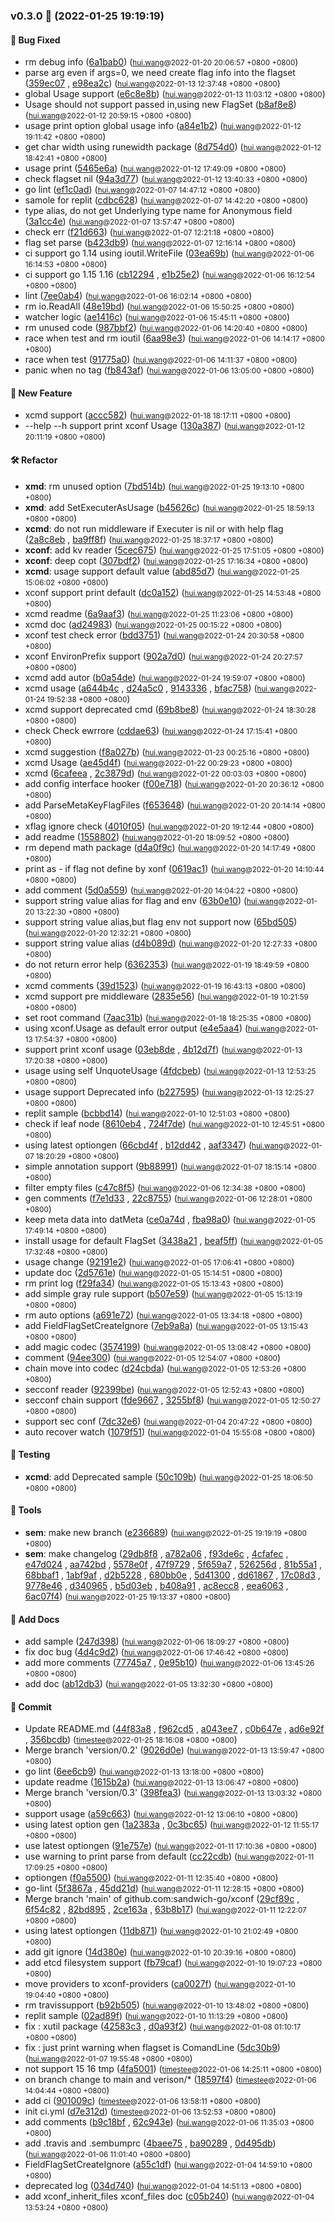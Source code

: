 ### v0.3.0 🌈 (2022-01-25 19:19:19)

#### 🐛  Bug Fixed
  * rm debug info ([6a1bab0](https://github.com/sandwich-go/xconf/commit/6a1bab0332e2febcf740c198db9007ccdb987785)) (<small>[hui.wang](hui.wang@funplus.com)@2022-01-20 20:06:57 &#43;0800 &#43;0800</small>)
  * parse arg even if args=0, we need create flag info into the flagset ([359ec07](https://github.com/sandwich-go/xconf/commit/359ec073aab43d4f3be5c71e66c91ec7fcf569ff) , [e98ea2c](https://github.com/sandwich-go/xconf/commit/e98ea2cefb8186888e87bf501cc853f50c99ae30)) (<small>[hui.wang](hui.wang@funplus.com)@2022-01-13 12:37:48 &#43;0800 &#43;0800</small>)
  * global Usage support ([e6c8e8b](https://github.com/sandwich-go/xconf/commit/e6c8e8b65026dd9d6a55fdc8fcf3456ed9a8b53f)) (<small>[hui.wang](hui.wang@funplus.com)@2022-01-13 11:03:12 &#43;0800 &#43;0800</small>)
  * Usage should  not support passed in,using new FlagSet ([b8af8e8](https://github.com/sandwich-go/xconf/commit/b8af8e835ef7bbc5433c1d76fa95ea12d64ed2c4)) (<small>[hui.wang](hui.wang@funplus.com)@2022-01-12 20:59:15 &#43;0800 &#43;0800</small>)
  * usage print option global usage info ([a84e1b2](https://github.com/sandwich-go/xconf/commit/a84e1b293145ae9530bf49a6ec4ba0ab31291139)) (<small>[hui.wang](hui.wang@funplus.com)@2022-01-12 19:11:42 &#43;0800 &#43;0800</small>)
  * get char width using runewidth package ([8d754d0](https://github.com/sandwich-go/xconf/commit/8d754d056376f1e089a66900e392f7a19ad464c7)) (<small>[hui.wang](hui.wang@funplus.com)@2022-01-12 18:42:41 &#43;0800 &#43;0800</small>)
  * usage print ([5465e6a](https://github.com/sandwich-go/xconf/commit/5465e6aa1c12b37c42029bf34a0b96f5fe4d9b37)) (<small>[hui.wang](hui.wang@funplus.com)@2022-01-12 17:49:09 &#43;0800 &#43;0800</small>)
  * check flagset nil ([94a3d77](https://github.com/sandwich-go/xconf/commit/94a3d770cf5f45fa287eb6521aeba2d13e68e7f5)) (<small>[hui.wang](hui.wang@funplus.com)@2022-01-12 13:40:33 &#43;0800 &#43;0800</small>)
  * go lint ([ef1c0ad](https://github.com/sandwich-go/xconf/commit/ef1c0ad0e54b0cb171a9458b4161ae7f35ca1dc7)) (<small>[hui.wang](hui.wang@funplus.com)@2022-01-07 14:47:12 &#43;0800 &#43;0800</small>)
  * samole for replit ([cdbc628](https://github.com/sandwich-go/xconf/commit/cdbc628060fcb7a40962e3f6ab38492bd2e1e4b6)) (<small>[hui.wang](hui.wang@funplus.com)@2022-01-07 14:42:20 &#43;0800 &#43;0800</small>)
  * type alias, do not get Underlying type name for Anonymous field ([3a1cc4e](https://github.com/sandwich-go/xconf/commit/3a1cc4e7e9686e1df5727f8e30c25b0196fb191d)) (<small>[hui.wang](hui.wang@funplus.com)@2022-01-07 13:57:47 &#43;0800 &#43;0800</small>)
  * check err ([f21d663](https://github.com/sandwich-go/xconf/commit/f21d6639ea39a9addf5eea81cb9624c4fc3d09c7)) (<small>[hui.wang](hui.wang@funplus.com)@2022-01-07 12:21:18 &#43;0800 &#43;0800</small>)
  * flag set parse ([b423db9](https://github.com/sandwich-go/xconf/commit/b423db99075309b64d4a4d223937ab6fea9e1511)) (<small>[hui.wang](hui.wang@funplus.com)@2022-01-07 12:16:14 &#43;0800 &#43;0800</small>)
  * ci support go 1.14  using ioutil.WriteFile ([03ea69b](https://github.com/sandwich-go/xconf/commit/03ea69beb913a9ffb4722f2b28daaaeb54e0f9ab)) (<small>[hui.wang](hui.wang@funplus.com)@2022-01-06 16:14:53 &#43;0800 &#43;0800</small>)
  * ci support go 1.15 1.16 ([cb12294](https://github.com/sandwich-go/xconf/commit/cb122943bfe26a777cc85fa1cde6e879b731191c) , [e1b25e2](https://github.com/sandwich-go/xconf/commit/e1b25e2fcb653118622a7414d8fe08fff50eea01)) (<small>[hui.wang](hui.wang@funplus.com)@2022-01-06 16:12:54 &#43;0800 &#43;0800</small>)
  * lint ([7ee0ab4](https://github.com/sandwich-go/xconf/commit/7ee0ab4affff26d0376a5162a58ae13ac65e6466)) (<small>[hui.wang](hui.wang@funplus.com)@2022-01-06 16:02:14 &#43;0800 &#43;0800</small>)
  * rm io.ReadAll ([48e19bd](https://github.com/sandwich-go/xconf/commit/48e19bd76f918f05155a3dc43cc438c5e85613dd)) (<small>[hui.wang](hui.wang@funplus.com)@2022-01-06 15:50:25 &#43;0800 &#43;0800</small>)
  * watcher logic ([ae1416c](https://github.com/sandwich-go/xconf/commit/ae1416c3dbe3d44effb5b1cc798f346a718e2b0d)) (<small>[hui.wang](hui.wang@funplus.com)@2022-01-06 15:45:11 &#43;0800 &#43;0800</small>)
  * rm unused code ([987bbf2](https://github.com/sandwich-go/xconf/commit/987bbf2d7f2b064578534f2663f369b52f252b9f)) (<small>[hui.wang](hui.wang@funplus.com)@2022-01-06 14:20:40 &#43;0800 &#43;0800</small>)
  * race when test and rm ioutil ([6aa98e3](https://github.com/sandwich-go/xconf/commit/6aa98e342475e88c5cc8786a7d6095ce5ba2edab)) (<small>[hui.wang](hui.wang@funplus.com)@2022-01-06 14:14:17 &#43;0800 &#43;0800</small>)
  * race when test ([91775a0](https://github.com/sandwich-go/xconf/commit/91775a08e43a7eb0c8ffbf7ee2f5b898f4e71f18)) (<small>[hui.wang](hui.wang@funplus.com)@2022-01-06 14:11:37 &#43;0800 &#43;0800</small>)
  * panic when no tag ([fb843af](https://github.com/sandwich-go/xconf/commit/fb843afc924ec2ab2c4695582fe7552e06acee63)) (<small>[hui.wang](hui.wang@funplus.com)@2022-01-06 13:05:00 &#43;0800 &#43;0800</small>)

#### 🚀  New Feature
  * xcmd support ([accc582](https://github.com/sandwich-go/xconf/commit/accc582fe6aecee2e5f8997df5dd7526b8653706)) (<small>[hui.wang](hui.wang@funplus.com)@2022-01-18 18:17:11 &#43;0800 &#43;0800</small>)
  * --help --h support print xconf Usage ([130a387](https://github.com/sandwich-go/xconf/commit/130a387fc1c3fa10fb2ded24c8881db20b0ae23f)) (<small>[hui.wang](hui.wang@funplus.com)@2022-01-12 20:11:19 &#43;0800 &#43;0800</small>)

#### 🛠  Refactor
  * **xmd**: rm unused option ([7bd514b](https://github.com/sandwich-go/xconf/commit/7bd514b9237912b26266aafd9945d8946849485b)) (<small>[hui.wang](hui.wang@funplus.com)@2022-01-25 19:13:10 &#43;0800 &#43;0800</small>)
  * **xmd**: add SetExecuterAsUsage ([b45626c](https://github.com/sandwich-go/xconf/commit/b45626c07bfb69b39c64cf8d875f69eddfb93022)) (<small>[hui.wang](hui.wang@funplus.com)@2022-01-25 18:59:13 &#43;0800 &#43;0800</small>)
  * **xcmd**: do not run middleware if Executer is nil or with help flag ([2a8c8eb](https://github.com/sandwich-go/xconf/commit/2a8c8eb56958096fef3b2b0063d0886af4b30087) , [ba9ff8f](https://github.com/sandwich-go/xconf/commit/ba9ff8fccc178788ff7b8ee1605e516e7c67e860)) (<small>[hui.wang](hui.wang@funplus.com)@2022-01-25 18:37:17 &#43;0800 &#43;0800</small>)
  * **xconf**: add kv reader ([5cec675](https://github.com/sandwich-go/xconf/commit/5cec675e6bfcfa526a16d7628de304c353e9ac36)) (<small>[hui.wang](hui.wang@funplus.com)@2022-01-25 17:51:05 &#43;0800 &#43;0800</small>)
  * **xconf**: deep copt ([307bdf2](https://github.com/sandwich-go/xconf/commit/307bdf29dc8e93a753c6da0e7e29ff3143b89d71)) (<small>[hui.wang](hui.wang@funplus.com)@2022-01-25 17:16:34 &#43;0800 &#43;0800</small>)
  * **xcmd**: usage support default value ([abd85d7](https://github.com/sandwich-go/xconf/commit/abd85d78fc31b1d528054b56557c388dd5213181)) (<small>[hui.wang](hui.wang@funplus.com)@2022-01-25 15:06:02 &#43;0800 &#43;0800</small>)
  * xconf support print default ([dc0a152](https://github.com/sandwich-go/xconf/commit/dc0a15202d8c1a84fd574be732e774e97d7d2823)) (<small>[hui.wang](hui.wang@funplus.com)@2022-01-25 14:53:48 &#43;0800 &#43;0800</small>)
  * xcmd readme ([6a9aaf3](https://github.com/sandwich-go/xconf/commit/6a9aaf3e3b9db2e865e532bb47e4fa2d25ea24f2)) (<small>[hui.wang](hui.wang@funplus.com)@2022-01-25 11:23:06 &#43;0800 &#43;0800</small>)
  * xcmd doc ([ad24983](https://github.com/sandwich-go/xconf/commit/ad2498322a77d593a67c993f6ce81d72aedec1a3)) (<small>[hui.wang](hui.wang@funplus.com)@2022-01-25 00:15:22 &#43;0800 &#43;0800</small>)
  * xconf test check error ([bdd3751](https://github.com/sandwich-go/xconf/commit/bdd3751e51406d938da5d6897763b20ae1fecbfe)) (<small>[hui.wang](hui.wang@funplus.com)@2022-01-24 20:30:58 &#43;0800 &#43;0800</small>)
  * xconf EnvironPrefix support ([902a7d0](https://github.com/sandwich-go/xconf/commit/902a7d07037a6a40c99b0c649432594dffa61106)) (<small>[hui.wang](hui.wang@funplus.com)@2022-01-24 20:27:57 &#43;0800 &#43;0800</small>)
  * xcmd add autor ([b0a54de](https://github.com/sandwich-go/xconf/commit/b0a54de2cd57aa7ebc96aea421b7e6c72cca2a3a)) (<small>[hui.wang](hui.wang@funplus.com)@2022-01-24 19:59:07 &#43;0800 &#43;0800</small>)
  * xcmd usage ([a644b4c](https://github.com/sandwich-go/xconf/commit/a644b4c734903e4e7c6219a2c0fc7169db9f638c) , [d24a5c0](https://github.com/sandwich-go/xconf/commit/d24a5c04cc945147a704e9ea094c1b9309fb94c2) , [9143336](https://github.com/sandwich-go/xconf/commit/9143336a8a6981a0a99e9c77cfb932242a7da2b4) , [bfac758](https://github.com/sandwich-go/xconf/commit/bfac7581568e58cfb6c70218bc35cd0760c336b2)) (<small>[hui.wang](hui.wang@funplus.com)@2022-01-24 19:52:38 &#43;0800 &#43;0800</small>)
  * xcmd support deprecated cmd ([69b8be8](https://github.com/sandwich-go/xconf/commit/69b8be838cf089391a67a3508779236f499b4a3d)) (<small>[hui.wang](hui.wang@funplus.com)@2022-01-24 18:30:28 &#43;0800 &#43;0800</small>)
  * check Check ewrrore ([cddae63](https://github.com/sandwich-go/xconf/commit/cddae63905a9e1cadbbfa21aa16def46a009578d)) (<small>[hui.wang](hui.wang@funplus.com)@2022-01-24 17:15:41 &#43;0800 &#43;0800</small>)
  * xcmd suggestion ([f8a027b](https://github.com/sandwich-go/xconf/commit/f8a027bcc96de49366d95cff163e1f8f17a81faf)) (<small>[hui.wang](hui.wang@funplus.com)@2022-01-23 00:25:16 &#43;0800 &#43;0800</small>)
  * xcmd Usage ([ae45d4f](https://github.com/sandwich-go/xconf/commit/ae45d4f359b27a6f871879b73276bc2bf95f1ea5)) (<small>[hui.wang](hui.wang@funplus.com)@2022-01-22 00:29:23 &#43;0800 &#43;0800</small>)
  * xcmd ([6cafeea](https://github.com/sandwich-go/xconf/commit/6cafeeacd14d71b57b6661755b18f6f2bade8dc4) , [2c3879d](https://github.com/sandwich-go/xconf/commit/2c3879d33dacc211f6482099118a7f9cb0907a9b)) (<small>[hui.wang](hui.wang@funplus.com)@2022-01-22 00:03:03 &#43;0800 &#43;0800</small>)
  * add config interface hooker ([f00e718](https://github.com/sandwich-go/xconf/commit/f00e7187c7ee66ecd0f8f93d0fbd2f61e4d2c470)) (<small>[hui.wang](hui.wang@funplus.com)@2022-01-20 20:36:12 &#43;0800 &#43;0800</small>)
  * add ParseMetaKeyFlagFiles ([f653648](https://github.com/sandwich-go/xconf/commit/f653648e02cffe0d5f652c3e2bc546f8bcf0cee2)) (<small>[hui.wang](hui.wang@funplus.com)@2022-01-20 20:14:14 &#43;0800 &#43;0800</small>)
  * xflag ignore check ([4010f05](https://github.com/sandwich-go/xconf/commit/4010f050bd2e6321a70494052cde306b407ad588)) (<small>[hui.wang](hui.wang@funplus.com)@2022-01-20 19:12:44 &#43;0800 &#43;0800</small>)
  * add readme ([1558802](https://github.com/sandwich-go/xconf/commit/155880240863a860aa72dd1fe2022a6f3686ac66)) (<small>[hui.wang](hui.wang@funplus.com)@2022-01-20 18:09:52 &#43;0800 &#43;0800</small>)
  * rm depend math package ([d4a0f9c](https://github.com/sandwich-go/xconf/commit/d4a0f9cf6e7da1a8ddaab41ec086c98e753acc1c)) (<small>[hui.wang](hui.wang@funplus.com)@2022-01-20 14:17:49 &#43;0800 &#43;0800</small>)
  * print as - if flag not define by xonf ([0619ac1](https://github.com/sandwich-go/xconf/commit/0619ac19f551cd0f57144a124efb7fedae6c9541)) (<small>[hui.wang](hui.wang@funplus.com)@2022-01-20 14:10:44 &#43;0800 &#43;0800</small>)
  * add comment ([5d0a559](https://github.com/sandwich-go/xconf/commit/5d0a559cf60e650e9910990e0c7f99b853632049)) (<small>[hui.wang](hui.wang@funplus.com)@2022-01-20 14:04:22 &#43;0800 &#43;0800</small>)
  * support string value alias for flag and env ([63b0e10](https://github.com/sandwich-go/xconf/commit/63b0e10b3bb403c5cfafa40443404915022697b0)) (<small>[hui.wang](hui.wang@funplus.com)@2022-01-20 13:22:30 &#43;0800 &#43;0800</small>)
  * support string value alias,but flag env not support now ([65bd505](https://github.com/sandwich-go/xconf/commit/65bd505d34301d443c0650a5dba19f2df1d9072b)) (<small>[hui.wang](hui.wang@funplus.com)@2022-01-20 12:32:21 &#43;0800 &#43;0800</small>)
  * support string value alias ([d4b089d](https://github.com/sandwich-go/xconf/commit/d4b089de4df4bebee799142c5a169ff048e39597)) (<small>[hui.wang](hui.wang@funplus.com)@2022-01-20 12:27:33 &#43;0800 &#43;0800</small>)
  * do not return error help ([6362353](https://github.com/sandwich-go/xconf/commit/6362353ea054de95ce298adde7f903c9f98e0b48)) (<small>[hui.wang](hui.wang@funplus.com)@2022-01-19 18:49:59 &#43;0800 &#43;0800</small>)
  * xcmd comments ([39d1523](https://github.com/sandwich-go/xconf/commit/39d152372a9ab6478abafabd2183eaefbc3a958a)) (<small>[hui.wang](hui.wang@funplus.com)@2022-01-19 16:43:13 &#43;0800 &#43;0800</small>)
  * xcmd support pre middleware ([2835e56](https://github.com/sandwich-go/xconf/commit/2835e56edb55fc533a46ec2d9727fb57c87a86ff)) (<small>[hui.wang](hui.wang@funplus.com)@2022-01-19 10:21:59 &#43;0800 &#43;0800</small>)
  * set root command ([7aac31b](https://github.com/sandwich-go/xconf/commit/7aac31bdb615e2decd698d49a9f1b2440b832aec)) (<small>[hui.wang](hui.wang@funplus.com)@2022-01-18 18:25:35 &#43;0800 &#43;0800</small>)
  * using xconf.Usage as default error output ([e4e5aa4](https://github.com/sandwich-go/xconf/commit/e4e5aa45e8122cfe15676b84ce38347738f25c97)) (<small>[hui.wang](hui.wang@funplus.com)@2022-01-13 17:54:37 &#43;0800 &#43;0800</small>)
  * support print xconf usage ([03eb8de](https://github.com/sandwich-go/xconf/commit/03eb8def087378f3d68cc029a01e38f8edf8381c) , [4b12d7f](https://github.com/sandwich-go/xconf/commit/4b12d7f53ea6c9e8aeae3c3ad3ad08ddb40bb59d)) (<small>[hui.wang](hui.wang@funplus.com)@2022-01-13 17:20:38 &#43;0800 &#43;0800</small>)
  * usage using self UnquoteUsage ([4fdcbeb](https://github.com/sandwich-go/xconf/commit/4fdcbebc79638e1869e4e33bced175fee8e60d41)) (<small>[hui.wang](hui.wang@funplus.com)@2022-01-13 12:53:25 &#43;0800 &#43;0800</small>)
  * usage support Deprecated info ([b227595](https://github.com/sandwich-go/xconf/commit/b2275951558d92126351e5346d05fad88b6ea373)) (<small>[hui.wang](hui.wang@funplus.com)@2022-01-13 12:25:27 &#43;0800 &#43;0800</small>)
  * replit sample ([bcbbd14](https://github.com/sandwich-go/xconf/commit/bcbbd14e7fe134eea19348e3414f6a35ac1116d2)) (<small>[hui.wang](hui.wang@funplus.com)@2022-01-10 12:51:03 &#43;0800 &#43;0800</small>)
  * check if leaf node ([8610eb4](https://github.com/sandwich-go/xconf/commit/8610eb454009338f49eb6b80eee78f0921b71c3a) , [724f7de](https://github.com/sandwich-go/xconf/commit/724f7def8643e0f7974cdbd2e26dfd0416312512)) (<small>[hui.wang](hui.wang@funplus.com)@2022-01-10 12:45:51 &#43;0800 &#43;0800</small>)
  * using latest optiongen ([66cbd4f](https://github.com/sandwich-go/xconf/commit/66cbd4f45b83e2f271185b2065a40e52f1ed44fd) , [b12dd42](https://github.com/sandwich-go/xconf/commit/b12dd42ed7010189704d1279edff47943fa24fae) , [aaf3347](https://github.com/sandwich-go/xconf/commit/aaf33473d89db59fa68628667f04a95f2fb3ebc8)) (<small>[hui.wang](hui.wang@funplus.com)@2022-01-07 18:20:29 &#43;0800 &#43;0800</small>)
  * simple annotation support ([9b88991](https://github.com/sandwich-go/xconf/commit/9b88991b7462de6597fcf264892b0cd77ec92221)) (<small>[hui.wang](hui.wang@funplus.com)@2022-01-07 18:15:14 &#43;0800 &#43;0800</small>)
  * filter empty files ([c47c8f5](https://github.com/sandwich-go/xconf/commit/c47c8f55cf40a47982559c801d647e63b9f42f3f)) (<small>[hui.wang](hui.wang@funplus.com)@2022-01-06 12:34:38 &#43;0800 &#43;0800</small>)
  * gen comments ([f7e1d33](https://github.com/sandwich-go/xconf/commit/f7e1d334457425cd12909c7f60d5effde55872d9) , [22c8755](https://github.com/sandwich-go/xconf/commit/22c87558fad95257189cd765b8082438708273a6)) (<small>[hui.wang](hui.wang@funplus.com)@2022-01-06 12:28:01 &#43;0800 &#43;0800</small>)
  * keep meta data into datMeta ([ce0a74d](https://github.com/sandwich-go/xconf/commit/ce0a74d7f89523f1b20e254660e6d732d82a2771) , [fba98a0](https://github.com/sandwich-go/xconf/commit/fba98a0bf2e3af86c1594f2458249bd675a67b83)) (<small>[hui.wang](hui.wang@funplus.com)@2022-01-05 17:49:14 &#43;0800 &#43;0800</small>)
  * install usage for default FlagSet ([3438a21](https://github.com/sandwich-go/xconf/commit/3438a21355d79e673c7fb29455362bae74c6bba8) , [beaf5ff](https://github.com/sandwich-go/xconf/commit/beaf5ff06a8c268a4af9bebf7c9b61b636cb1fea)) (<small>[hui.wang](hui.wang@funplus.com)@2022-01-05 17:32:48 &#43;0800 &#43;0800</small>)
  * usage change ([92191e2](https://github.com/sandwich-go/xconf/commit/92191e2b59d4459bdcf10ed358fcd97f695aaba2)) (<small>[hui.wang](hui.wang@funplus.com)@2022-01-05 17:06:41 &#43;0800 &#43;0800</small>)
  * update doc ([2d5761e](https://github.com/sandwich-go/xconf/commit/2d5761ec57371cf0395516e33f0f7b41934215c2)) (<small>[hui.wang](hui.wang@funplus.com)@2022-01-05 15:14:51 &#43;0800 &#43;0800</small>)
  * rm print log ([f29fa34](https://github.com/sandwich-go/xconf/commit/f29fa34552c8c65f5d43d4506c3e298995c5fe20)) (<small>[hui.wang](hui.wang@funplus.com)@2022-01-05 15:13:43 &#43;0800 &#43;0800</small>)
  * add simple gray rule support ([b507e59](https://github.com/sandwich-go/xconf/commit/b507e59e6640f32262dc3b9a9412ab6946c851c1)) (<small>[hui.wang](hui.wang@funplus.com)@2022-01-05 15:13:19 &#43;0800 &#43;0800</small>)
  * rm auto options ([a691e72](https://github.com/sandwich-go/xconf/commit/a691e721dda5af7ff3316aa3a56bebab05281fb6)) (<small>[hui.wang](hui.wang@funplus.com)@2022-01-05 13:34:18 &#43;0800 &#43;0800</small>)
  * add FieldFlagSetCreateIgnore ([7eb9a8a](https://github.com/sandwich-go/xconf/commit/7eb9a8af435d31dd616ce298bfb662239b9110ab)) (<small>[hui.wang](hui.wang@funplus.com)@2022-01-05 13:15:43 &#43;0800 &#43;0800</small>)
  * add magic codec ([3574199](https://github.com/sandwich-go/xconf/commit/3574199c5aa9b94a6dc1f004683c7d788ebeacaf)) (<small>[hui.wang](hui.wang@funplus.com)@2022-01-05 13:08:42 &#43;0800 &#43;0800</small>)
  * comment ([94ee300](https://github.com/sandwich-go/xconf/commit/94ee3002c818a11fdb5ce6c4cb35288d4853f8f9)) (<small>[hui.wang](hui.wang@funplus.com)@2022-01-05 12:54:07 &#43;0800 &#43;0800</small>)
  * chain move into codec ([d24cbda](https://github.com/sandwich-go/xconf/commit/d24cbda2ae2cce3984ac05bf82243ddd61b6cd29)) (<small>[hui.wang](hui.wang@funplus.com)@2022-01-05 12:53:26 &#43;0800 &#43;0800</small>)
  * secconf reader ([92399be](https://github.com/sandwich-go/xconf/commit/92399be3e1c0d09b1d304dcce17392b9938833fd)) (<small>[hui.wang](hui.wang@funplus.com)@2022-01-05 12:52:43 &#43;0800 &#43;0800</small>)
  * secconf chain support ([fde9667](https://github.com/sandwich-go/xconf/commit/fde96673d0ebb5318a1e1efdd2110241b35192b8) , [3255bf8](https://github.com/sandwich-go/xconf/commit/3255bf8a2464d967a5139472e36b42dc6c3d988e)) (<small>[hui.wang](hui.wang@funplus.com)@2022-01-05 12:50:27 &#43;0800 &#43;0800</small>)
  * support sec conf ([7dc32e6](https://github.com/sandwich-go/xconf/commit/7dc32e66662eb6c97299c4a453960f9557d82f2c)) (<small>[hui.wang](hui.wang@funplus.com)@2022-01-04 20:47:22 &#43;0800 &#43;0800</small>)
  * auto recover watch ([1079f51](https://github.com/sandwich-go/xconf/commit/1079f51021eddefd3e8f74e749e3208c6cf220a7)) (<small>[hui.wang](hui.wang@funplus.com)@2022-01-04 15:55:08 &#43;0800 &#43;0800</small>)

#### 🧪  Testing
  * **xcmd**: add Deprecated sample ([50c109b](https://github.com/sandwich-go/xconf/commit/50c109b42f92220fd85b8979f0c45facae92237c)) (<small>[hui.wang](hui.wang@funplus.com)@2022-01-25 18:06:50 &#43;0800 &#43;0800</small>)

#### 🤖  Tools
  * **sem**: make new branch ([e236689](https://github.com/sandwich-go/xconf/commit/e236689943286a42a5526775f714afabca7e9483)) (<small>[hui.wang](hui.wang@funplus.com)@2022-01-25 19:19:19 &#43;0800 &#43;0800</small>)
  * **sem**: make changelog ([29db8f8](https://github.com/sandwich-go/xconf/commit/29db8f89cf5327883b3bb058f57bc59f6ad61589) , [a782a06](https://github.com/sandwich-go/xconf/commit/a782a0614922b51dd6068ad59c1d9079005d4d2c) , [f93de6c](https://github.com/sandwich-go/xconf/commit/f93de6c90ce749bd88a1f001d070d8561c878524) , [4cfafec](https://github.com/sandwich-go/xconf/commit/4cfafecba0f7d538b0f7752e0e8725d1544b0601) , [e47d024](https://github.com/sandwich-go/xconf/commit/e47d02408b2e976bbd82c511ca09a8bb62dad957) , [aa742bd](https://github.com/sandwich-go/xconf/commit/aa742bdca4bd265c2bbfb6a65ba91cf80827e4cb) , [5578e0f](https://github.com/sandwich-go/xconf/commit/5578e0fa57b0122fad4237a8ba95f75749de17f5) , [47f9729](https://github.com/sandwich-go/xconf/commit/47f9729cc635287cca5d7085f8626801699064a7) , [5f659a7](https://github.com/sandwich-go/xconf/commit/5f659a72d95fa61a6fedc66ebeed695bba86175f) , [526256d](https://github.com/sandwich-go/xconf/commit/526256d1f6760df647d786ce383eea509f241663) , [81b55a1](https://github.com/sandwich-go/xconf/commit/81b55a1de88c08e5b39db5269e7ffed00fc097ab) , [68bbaf1](https://github.com/sandwich-go/xconf/commit/68bbaf1351918206d4e10ba02c7eca3849cd721a) , [1abf9af](https://github.com/sandwich-go/xconf/commit/1abf9afa77b99ed6e215a494d8dc0ef9259dc7b4) , [d2b5228](https://github.com/sandwich-go/xconf/commit/d2b522888077fe896eeace1966a895696530262e) , [680bb0e](https://github.com/sandwich-go/xconf/commit/680bb0ea11a0384d8fe3af587473f7c534cd7ed9) , [5d41300](https://github.com/sandwich-go/xconf/commit/5d413002cb192d25a73a22bca78fd8b9c5da71c7) , [dd61867](https://github.com/sandwich-go/xconf/commit/dd61867b7aeeaa42418af5e120dadc1c8dfa944d) , [17c08d3](https://github.com/sandwich-go/xconf/commit/17c08d3ebaaa373f27eb6831635de1f644c5bc80) , [9778e46](https://github.com/sandwich-go/xconf/commit/9778e4691d7ed694e6921aca4c9d43bede12989b) , [d340965](https://github.com/sandwich-go/xconf/commit/d34096507b2f609e0c70fdd98819423204ace5fc) , [b5d03eb](https://github.com/sandwich-go/xconf/commit/b5d03ebb560524f7061bf2021d3b0f56eafaa0d7) , [b408a91](https://github.com/sandwich-go/xconf/commit/b408a918db57df8def0c8ffd663a85532c8e4e92) , [ac8ecc8](https://github.com/sandwich-go/xconf/commit/ac8ecc805f8015ffbbf54f23e1695ed6eb0998f2) , [eea6063](https://github.com/sandwich-go/xconf/commit/eea6063ac5cd785415b6de00d0af45a7e17622c5) , [6ac07f4](https://github.com/sandwich-go/xconf/commit/6ac07f4aa6c20f1fe0f5278ab3b14d3f480e8f32)) (<small>[hui.wang](hui.wang@funplus.com)@2022-01-25 19:13:37 &#43;0800 &#43;0800</small>)

#### 📝  Add Docs
  * add sample ([247d398](https://github.com/sandwich-go/xconf/commit/247d398b59c84287c5c357ca9d40182751de2afd)) (<small>[hui.wang](hui.wang@funplus.com)@2022-01-06 18:09:27 &#43;0800 &#43;0800</small>)
  * fix doc bug ([4d4c9d2](https://github.com/sandwich-go/xconf/commit/4d4c9d2bd9c3fad23e889ffed29203d8f81c493c)) (<small>[hui.wang](hui.wang@funplus.com)@2022-01-06 17:46:42 &#43;0800 &#43;0800</small>)
  * add more comments ([77745a7](https://github.com/sandwich-go/xconf/commit/77745a7515129cca9401da58f5c2812c84850704) , [0e95b10](https://github.com/sandwich-go/xconf/commit/0e95b1039c7b2781be455582237321dd91c017c2)) (<small>[hui.wang](hui.wang@funplus.com)@2022-01-06 13:45:26 &#43;0800 &#43;0800</small>)
  * add doc ([ab12db3](https://github.com/sandwich-go/xconf/commit/ab12db318148d472c949e03b88c385a6912ed8a4)) (<small>[hui.wang](hui.wang@funplus.com)@2022-01-05 13:32:30 &#43;0800 &#43;0800</small>)

#### 💪  Commit
  * Update README.md ([44f83a8](https://github.com/sandwich-go/xconf/commit/44f83a816c822d6ba0ecafe4e4761eb3e164ff15) , [f962cd5](https://github.com/sandwich-go/xconf/commit/f962cd5c57f255db8ebb1b0826036331c24d7a38) , [a043ee7](https://github.com/sandwich-go/xconf/commit/a043ee72dd9833c0ae766d46d0e5d6ad238124a7) , [c0b647e](https://github.com/sandwich-go/xconf/commit/c0b647e1b43ccc5771e0a32d1181cee8d877d7e5) , [ad6e92f](https://github.com/sandwich-go/xconf/commit/ad6e92f268cc7e968bd3642139c30c9eefa98caa) , [356bcdb](https://github.com/sandwich-go/xconf/commit/356bcdb87b38a8a343a760feeeb80417d20fd357)) (<small>[timestee](19310233&#43;timestee@users.noreply.github.com)@2022-01-25 18:16:08 &#43;0800 &#43;0800</small>)
  * Merge branch 'version/0.2' ([9026d0e](https://github.com/sandwich-go/xconf/commit/9026d0e9ed7f77044066f8cd2d1bd516e69a154b)) (<small>[hui.wang](hui.wang@funplus.com)@2022-01-13 13:59:47 &#43;0800 &#43;0800</small>)
  * go lint ([6ee6cb9](https://github.com/sandwich-go/xconf/commit/6ee6cb9e8c1421d42919bb0bb627c854472dc5b1)) (<small>[hui.wang](hui.wang@funplus.com)@2022-01-13 13:18:00 &#43;0800 &#43;0800</small>)
  * update readme ([1615b2a](https://github.com/sandwich-go/xconf/commit/1615b2abac650b057ffc0db66204ae3f0818b3bf)) (<small>[hui.wang](hui.wang@funplus.com)@2022-01-13 13:06:47 &#43;0800 &#43;0800</small>)
  * Merge branch 'version/0.3' ([398fea3](https://github.com/sandwich-go/xconf/commit/398fea366c4edc3431af00eaf5850903ab658060)) (<small>[hui.wang](hui.wang@funplus.com)@2022-01-13 13:03:32 &#43;0800 &#43;0800</small>)
  * support usage ([a59c663](https://github.com/sandwich-go/xconf/commit/a59c66373f67b43e7049aafe5d29540011002be1)) (<small>[hui.wang](hui.wang@funplus.com)@2022-01-12 13:06:10 &#43;0800 &#43;0800</small>)
  * using latest option gen ([1a2383a](https://github.com/sandwich-go/xconf/commit/1a2383ae443e33476c7161d86b013080ae87f2af) , [0c3bc65](https://github.com/sandwich-go/xconf/commit/0c3bc65f2d3c336f2c1445989baa916f553f5c6a)) (<small>[hui.wang](hui.wang@funplus.com)@2022-01-12 11:55:17 &#43;0800 &#43;0800</small>)
  * use latest optiongen ([91e757e](https://github.com/sandwich-go/xconf/commit/91e757e9cda17b4581204f7ec7e80801efbc6f01)) (<small>[hui.wang](hui.wang@funplus.com)@2022-01-11 17:10:36 &#43;0800 &#43;0800</small>)
  * use warning to print parse from default ([cc22cdb](https://github.com/sandwich-go/xconf/commit/cc22cdb2ec5f0856d1048c5178fb3537a58a0999)) (<small>[hui.wang](hui.wang@funplus.com)@2022-01-11 17:09:25 &#43;0800 &#43;0800</small>)
  * optiongen ([f0a5500](https://github.com/sandwich-go/xconf/commit/f0a5500e87b233a99d611bb8ce2d06c3d51dcf1f)) (<small>[hui.wang](hui.wang@funplus.com)@2022-01-11 12:35:40 &#43;0800 &#43;0800</small>)
  * go-lint ([5f3867a](https://github.com/sandwich-go/xconf/commit/5f3867a32f1255ad10f59f3a81838652a57fc4a0) , [45dd21d](https://github.com/sandwich-go/xconf/commit/45dd21d199b244099785881d1fafadf93f556e02)) (<small>[hui.wang](hui.wang@funplus.com)@2022-01-11 12:28:15 &#43;0800 &#43;0800</small>)
  * Merge branch 'main' of github.com:sandwich-go/xconf ([29cf89c](https://github.com/sandwich-go/xconf/commit/29cf89c693d7295d1b1de4eaadb4a3521fb5bfdf) , [6f54c82](https://github.com/sandwich-go/xconf/commit/6f54c82b3b8779319a1be3f1326e7974618e5e12) , [82bd895](https://github.com/sandwich-go/xconf/commit/82bd895080990e32477ce950532a9ef743f72856) , [2ce163a](https://github.com/sandwich-go/xconf/commit/2ce163a5709124413621dfed7c43d4e4017eb90c) , [63b8b17](https://github.com/sandwich-go/xconf/commit/63b8b17545ba3957fea7cd13b2a0e9716bab8b1b)) (<small>[hui.wang](hui.wang@funplus.com)@2022-01-11 12:22:07 &#43;0800 &#43;0800</small>)
  * using latest optiongen ([11db871](https://github.com/sandwich-go/xconf/commit/11db8714f4cabdea14b6b3d7852fe1e7a02a3367)) (<small>[hui.wang](hui.wang@funplus.com)@2022-01-10 21:02:49 &#43;0800 &#43;0800</small>)
  * add git ignore ([14d380e](https://github.com/sandwich-go/xconf/commit/14d380ebda76b704a770f47f5ba78f2af2aa0802)) (<small>[hui.wang](hui.wang@funplus.com)@2022-01-10 20:39:16 &#43;0800 &#43;0800</small>)
  * add etcd filesystem support ([fb79caf](https://github.com/sandwich-go/xconf/commit/fb79caf006300ddd9f5af32748ece2a4ad2a5ee7)) (<small>[hui.wang](hui.wang@funplus.com)@2022-01-10 19:07:23 &#43;0800 &#43;0800</small>)
  * move providers to xconf-providers ([ca0027f](https://github.com/sandwich-go/xconf/commit/ca0027f736f52ba2252b488bdba78b6d36dc0dff)) (<small>[hui.wang](hui.wang@funplus.com)@2022-01-10 19:04:40 &#43;0800 &#43;0800</small>)
  * rm travissupport ([b92b505](https://github.com/sandwich-go/xconf/commit/b92b505284cf4b2a1517b778c8aaeabb9ceb51aa)) (<small>[hui.wang](hui.wang@funplus.com)@2022-01-10 13:48:02 &#43;0800 &#43;0800</small>)
  * replit sample ([02ad89f](https://github.com/sandwich-go/xconf/commit/02ad89fa10e0c1d7e29755dbb0c2f41719fc6bcb)) (<small>[hui.wang](hui.wang@funplus.com)@2022-01-10 11:13:29 &#43;0800 &#43;0800</small>)
  * fix : xutil package ([42583c3](https://github.com/sandwich-go/xconf/commit/42583c3f6b90fb19930feee15035c5d44d789a86) , [d0a93f2](https://github.com/sandwich-go/xconf/commit/d0a93f2fee9248ddf410b2723805396885c4386a)) (<small>[hui.wang](hui.wang@funplus.com)@2022-01-08 01:10:17 &#43;0800 &#43;0800</small>)
  * fix : just print warning when flagset is ComandLine ([5dc30b9](https://github.com/sandwich-go/xconf/commit/5dc30b913ae30937303a60537104eb8e0a8c7134)) (<small>[hui.wang](hui.wang@funplus.com)@2022-01-07 19:55:48 &#43;0800 &#43;0800</small>)
  * not support 15 16 tmp ([4fa5001](https://github.com/sandwich-go/xconf/commit/4fa5001b4cedba656de64ab0847487070f5341a1)) (<small>[timestee](19310233&#43;timestee@users.noreply.github.com)@2022-01-06 14:25:11 &#43;0800 &#43;0800</small>)
  * on branch change to main and verison/* ([18597f4](https://github.com/sandwich-go/xconf/commit/18597f47e94fc72398833578500824b5b7598a47)) (<small>[timestee](19310233&#43;timestee@users.noreply.github.com)@2022-01-06 14:04:44 &#43;0800 &#43;0800</small>)
  * add ci ([901009c](https://github.com/sandwich-go/xconf/commit/901009c3dfab9541b748590da72eacc42a80e631)) (<small>[timestee](19310233&#43;timestee@users.noreply.github.com)@2022-01-06 13:58:11 &#43;0800 &#43;0800</small>)
  * init ci.yml ([d7e312d](https://github.com/sandwich-go/xconf/commit/d7e312d0f3e5d1d6c46e6bc56ea13d07472add04)) (<small>[timestee](19310233&#43;timestee@users.noreply.github.com)@2022-01-06 13:52:53 &#43;0800 &#43;0800</small>)
  * add comments ([b9c18bf](https://github.com/sandwich-go/xconf/commit/b9c18bf6bf4cdc507d71bc155a06a032dc2f7720) , [62c943e](https://github.com/sandwich-go/xconf/commit/62c943e47d79f88d29b73669633a5852a00f79ca)) (<small>[hui.wang](hui.wang@funplus.com)@2022-01-06 11:35:03 &#43;0800 &#43;0800</small>)
  * add .travis and .sembumprc ([4baee75](https://github.com/sandwich-go/xconf/commit/4baee751939030f8be9445937cdca73ae67edbd9) , [ba90289](https://github.com/sandwich-go/xconf/commit/ba90289fbfb4a7651c76b4a38d69e61b92a8836b) , [0d495db](https://github.com/sandwich-go/xconf/commit/0d495db3c4adf74fdee5481cd1654e747c14a571)) (<small>[hui.wang](hui.wang@funplus.com)@2022-01-06 11:01:40 &#43;0800 &#43;0800</small>)
  * FieldFlagSetCreateIgnore ([a55c1df](https://github.com/sandwich-go/xconf/commit/a55c1dfafd936060ab302f04f20a275ff9e69999)) (<small>[hui.wang](hui.wang@funplus.com)@2022-01-04 14:59:10 &#43;0800 &#43;0800</small>)
  * deprecated log ([034d740](https://github.com/sandwich-go/xconf/commit/034d7404d9c51bdab6580bf82fd67e7ce4e903ab)) (<small>[hui.wang](hui.wang@funplus.com)@2022-01-04 14:51:13 &#43;0800 &#43;0800</small>)
  * add xconf_inherit_files xconf_files doc ([c05b240](https://github.com/sandwich-go/xconf/commit/c05b24052a966905f16c39186a533f5e0e2b55ab)) (<small>[hui.wang](hui.wang@funplus.com)@2022-01-04 13:53:24 &#43;0800 &#43;0800</small>)



